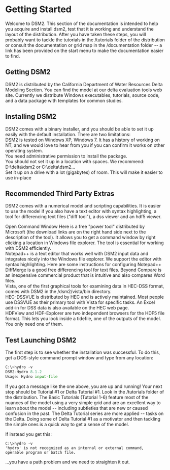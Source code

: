 # Getting Started

Welcome to DSM2. This section of the documentation is intended to help
you acquire and install dsm2, test that it is working and understand the
layout of the distribution. After you have taken these steps, you will
probably want to tackle the tutorials in the /tutorials folder of the
distribution or consult the documentation or grid map in the
/documentation folder -- a link has been provided on the start menu to
make the documentation easier to find.

## Getting DSM2

DSM2 is distributed by the California Department of Water Resources
Delta Modeling Section. You can find the model at our delta evaluation
tools web site. Currently we distribute Windows executables, tutorials,
source code, and a data package with templates for common studies.

## Installing DSM2

DSM2 comes with a binary installer, and you should be able to set it up
easily with the default installation. There are two limitations:  
DSM2 is tested on Windows XP, Windows 7. It has a history of working on
NT, and we would love to hear from you if you can confirm it works on
other operating system.  
You need administrative permission to install the package.  
You should not set it up in a location with spaces. We recommend:
D:\delta\dsm2 or C:\delta\dsm2...  
Set it up on a drive with a lot (gigabytes) of room. This will make it
easier to use in-place

## Recommended Third Party Extras

DSM2 comes with a numerical model and scripting capabilities. It is
easier to use the model if you also have a text editor with syntax
highlighting, a tool for differencing text files ("diff tool"), a dss
viewer and an hdf5 viewer.

Open Command Window Here is a free "power tool" distributed by Microsoft
(the download links are on the right hand side next to the description
of the tool). It allows you to get a command window by right clicking a
location in Windows file explorer. The tool is essential for working
with DSM2 efficiently.  
Notepad++ is a text editor that works well with DSM2 input data and
integrates nicely into the Windows file explorer. We support the editor
with syntax highlighting. Here are some instructions for configuring
Notepad++  
DiffMerge is a good free differencing tool for text files. Beyond
Compare is an inexpensive commercial product that is intuitive and also
compares Word files.  
Vista, one of the first graphical tools for examining data in HEC-DSS
format, comes with DSM2 in the /dsm2/vista/bin directory.  
HEC-DSSVUE is distributed by HEC and is actively maintained. Most people
use DSSVUE as their primary tool with Vista for specific tasks. An Excel
add-in for DSS data is also available on the HEC web page.  
HDFView and HDF-Explorer are two independent browsers for the HDF5 file
format. This lets you look inside a tidefile, one of the outputs of the
model. You only need one of them.

## Test Launching DSM2

The first step is to see whether the installation was successful. To do
this, get a DOS-style command prompt window and type from any location:

``` python
C:\>hydro -v
DSM2-Hydro 8.1.2
Usage: Hydro input-file
```

If you got a message like the one above, you are up and running! Your
next stop should be Tutorial #1 or Delta Tutorial #1. Look in the
/tutorials folder of the distribution. The Basic Tutorials (Tutorial
1-6) feature most of the nuances of the model using a very simple grid
and are an excellent way to learn about the model -- including
subtleties that are new or caused confusion in the past. The Delta
Tutorial series are more applied -- tasks on the Delta. Doing some of
Delta Tutorial #1 as a motivator and then tackling the simple ones is a
quick way to get a sense of the model.

If instead you get this:

``` text
C:\>hydro -v
'hydro' is not recognized as an internal or external command,
operable program or batch file.
```

  
...you have a path problem and we need to straighten it out.
